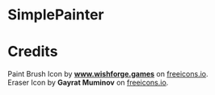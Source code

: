 # SimplePainter

# Credits
Paint Brush Icon by **www.wishforge.games** on <a href="http://freeicons.io">freeicons.io</a>.
<br />
Eraser Icon by **Gayrat Muminov** on <a href="http://freeicons.io">freeicons.io</a>.